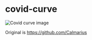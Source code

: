# covid-curve
![Covid curve image](https://i.imgur.com/4BtwbuC.png)

Original is https://github.com/Calmarius
